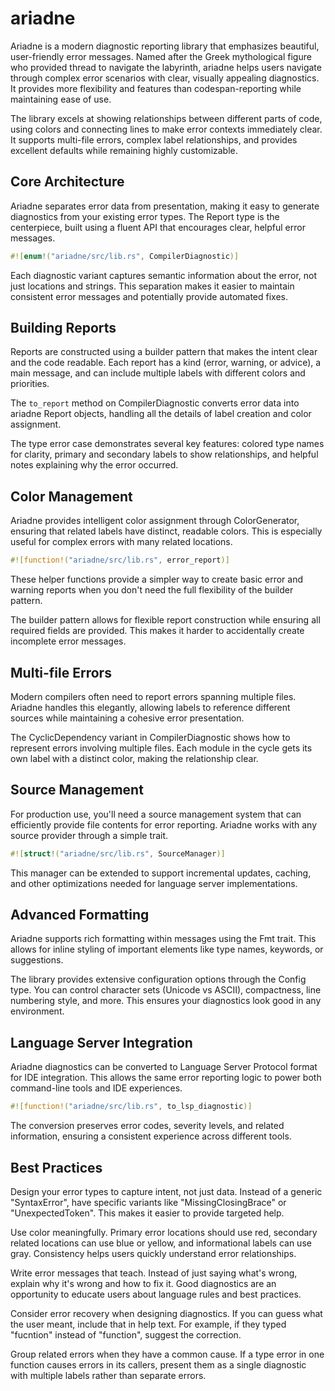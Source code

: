 # ariadne

Ariadne is a modern diagnostic reporting library that emphasizes beautiful, user-friendly error messages. Named after the Greek mythological figure who provided thread to navigate the labyrinth, ariadne helps users navigate through complex error scenarios with clear, visually appealing diagnostics. It provides more flexibility and features than codespan-reporting while maintaining ease of use.

The library excels at showing relationships between different parts of code, using colors and connecting lines to make error contexts immediately clear. It supports multi-file errors, complex label relationships, and provides excellent defaults while remaining highly customizable.

## Core Architecture

Ariadne separates error data from presentation, making it easy to generate diagnostics from your existing error types. The Report type is the centerpiece, built using a fluent API that encourages clear, helpful error messages.

```rust
#![enum!("ariadne/src/lib.rs", CompilerDiagnostic)]
```

Each diagnostic variant captures semantic information about the error, not just locations and strings. This separation makes it easier to maintain consistent error messages and potentially provide automated fixes.

## Building Reports

Reports are constructed using a builder pattern that makes the intent clear and the code readable. Each report has a kind (error, warning, or advice), a main message, and can include multiple labels with different colors and priorities.

The `to_report` method on CompilerDiagnostic converts error data into ariadne Report objects, handling all the details of label creation and color assignment.

The type error case demonstrates several key features: colored type names for clarity, primary and secondary labels to show relationships, and helpful notes explaining why the error occurred.

## Color Management

Ariadne provides intelligent color assignment through ColorGenerator, ensuring that related labels have distinct, readable colors. This is especially useful for complex errors with many related locations.

```rust
#![function!("ariadne/src/lib.rs", error_report)]
```

These helper functions provide a simpler way to create basic error and warning reports when you don't need the full flexibility of the builder pattern.

The builder pattern allows for flexible report construction while ensuring all required fields are provided. This makes it harder to accidentally create incomplete error messages.

## Multi-file Errors

Modern compilers often need to report errors spanning multiple files. Ariadne handles this elegantly, allowing labels to reference different sources while maintaining a cohesive error presentation.

The CyclicDependency variant in CompilerDiagnostic shows how to represent errors involving multiple files. Each module in the cycle gets its own label with a distinct color, making the relationship clear.

## Source Management

For production use, you'll need a source management system that can efficiently provide file contents for error reporting. Ariadne works with any source provider through a simple trait.

```rust
#![struct!("ariadne/src/lib.rs", SourceManager)]
```

This manager can be extended to support incremental updates, caching, and other optimizations needed for language server implementations.

## Advanced Formatting

Ariadne supports rich formatting within messages using the Fmt trait. This allows for inline styling of important elements like type names, keywords, or suggestions.

The library provides extensive configuration options through the Config type. You can control character sets (Unicode vs ASCII), compactness, line numbering style, and more. This ensures your diagnostics look good in any environment.

## Language Server Integration

Ariadne diagnostics can be converted to Language Server Protocol format for IDE integration. This allows the same error reporting logic to power both command-line tools and IDE experiences.

```rust
#![function!("ariadne/src/lib.rs", to_lsp_diagnostic)]
```

The conversion preserves error codes, severity levels, and related information, ensuring a consistent experience across different tools.

## Best Practices

Design your error types to capture intent, not just data. Instead of a generic "SyntaxError", have specific variants like "MissingClosingBrace" or "UnexpectedToken". This makes it easier to provide targeted help.

Use color meaningfully. Primary error locations should use red, secondary related locations can use blue or yellow, and informational labels can use gray. Consistency helps users quickly understand error relationships.

Write error messages that teach. Instead of just saying what's wrong, explain why it's wrong and how to fix it. Good diagnostics are an opportunity to educate users about language rules and best practices.

Consider error recovery when designing diagnostics. If you can guess what the user meant, include that in help text. For example, if they typed "fucntion" instead of "function", suggest the correction.

Group related errors when they have a common cause. If a type error in one function causes errors in its callers, present them as a single diagnostic with multiple labels rather than separate errors.
